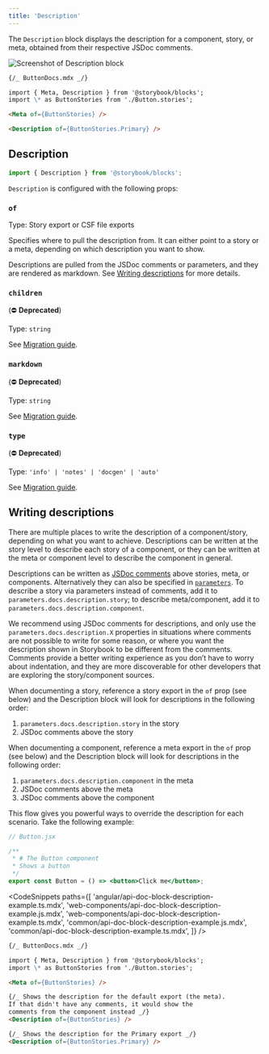 ```yaml
---
title: 'Description'
---
```


<YouTubeCallout id="uAA1JvLcl-w" title="Avoid Documentation Nightmares with Storybook's Description Doc Block" params='start=84' />

The `Description` block displays the description for a component, story, or meta, obtained from their respective JSDoc comments.

![Screenshot of Description block](./doc-block-title-subtitle-description.png)

```md
{/_ ButtonDocs.mdx _/}

import { Meta, Description } from '@storybook/blocks';
import \* as ButtonStories from './Button.stories';

<Meta of={ButtonStories} />

<Description of={ButtonStories.Primary} />
```

## Description

```js
import { Description } from '@storybook/blocks';
```

`Description` is configured with the following props:

### `of`

Type: Story export or CSF file exports

Specifies where to pull the description from. It can either point to a story or a meta, depending on which description you want to show.

Descriptions are pulled from the JSDoc comments or parameters, and they are rendered as markdown. See [Writing descriptions](#writing-descriptions) for more details.

### `children`

(⛔️ **Deprecated**)

Type: `string`

See [Migration guide](https://github.com/storybookjs/storybook/blob/next/MIGRATION.md#description-block-parametersnotes-and-parametersinfo).

### `markdown`

(⛔️ **Deprecated**)

Type: `string`

See [Migration guide](https://github.com/storybookjs/storybook/blob/next/MIGRATION.md#description-block-parametersnotes-and-parametersinfo).

### `type`

(⛔️ **Deprecated**)

Type: `'info' | 'notes' | 'docgen' | 'auto'`

See [Migration guide](https://github.com/storybookjs/storybook/blob/next/MIGRATION.md#description-block-parametersnotes-and-parametersinfo).

## Writing descriptions

There are multiple places to write the description of a component/story, depending on what you want to achieve. Descriptions can be written at the story level to describe each story of a component, or they can be written at the meta or component level to describe the component in general.

Descriptions can be written as [JSDoc comments](https://jsdoc.app/about-getting-started.html) above stories, meta, or components. Alternatively they can also be specified in [`parameters`](../writing-stories/parameters.md). To describe a story via parameters instead of comments, add it to `parameters.docs.description.story`; to describe meta/component, add it to `parameters.docs.description.component`.

We recommend using JSDoc comments for descriptions, and only use the `parameters.docs.description.X` properties in situations where comments are not possible to write for some reason, or where you want the description shown in Storybook to be different from the comments. Comments provide a better writing experience as you don’t have to worry about indentation, and they are more discoverable for other developers that are exploring the story/component sources.

When documenting a story, reference a story export in the `of` prop (see below) and the Description block will look for descriptions in the following order:

1. `parameters.docs.description.story` in the story
2. JSDoc comments above the story

When documenting a component, reference a meta export in the `of` prop (see below) and the Description block will look for descriptions in the following order:

1. `parameters.docs.description.component` in the meta
2. JSDoc comments above the meta
3. JSDoc comments above the component

This flow gives you powerful ways to override the description for each scenario. Take the following example:

```jsx
// Button.jsx

/**
 * # The Button component
 * Shows a button
 */
export const Button = () => <button>Click me</button>;
```

<CodeSnippets
paths={[
'angular/api-doc-block-description-example.ts.mdx',
'web-components/api-doc-block-description-example.js.mdx',
'web-components/api-doc-block-description-example.ts.mdx',
'common/api-doc-block-description-example.js.mdx',
'common/api-doc-block-description-example.ts.mdx',
]}
/>

```md
{/_ ButtonDocs.mdx _/}

import { Meta, Description } from '@storybook/blocks';
import \* as ButtonStories from './Button.stories';

<Meta of={ButtonStories} />

{/_ Shows the description for the default export (the meta).
If that didn't have any comments, it would show the
comments from the component instead _/}
<Description of={ButtonStories} />

{/_ Shows the description for the Primary export _/}
<Description of={ButtonStories.Primary} />
```

